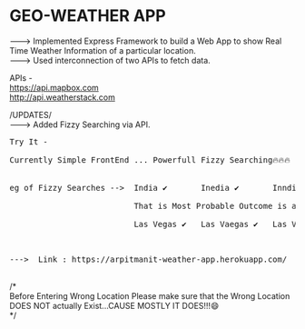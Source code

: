 # GEO-WEATHER APP

---> Implemented Express Framework to build a Web App to show Real Time Weather Information of a particular location.<br>
---> Used interconnection of two APIs to fetch data.<br>

APIs - <br>
https://api.mapbox.com<br>
http://api.weatherstack.com<br>

/UPDATES/<br>
---> Added Fizzy Searching via API.<br>

<pre>
Try It - <br>
Currently Simple FrontEnd ... Powerfull Fizzy Searching🔥🔥🔥 <br>

eg of Fizzy Searches -->  India ✔️       Inedia ✔️       Inndia✔️ <br>
                          That is Most Probable Outcome is automatically Selected even with WRONG INPUT TEXT!<br>
                          Las Vegas ✔️   Las Vaegas ✔️   Las Vegaas ✔️<br>
 </pre>                         
  
 
<pre>
--->  Link : https://arpitmanit-weather-app.herokuapp.com/
</pre>
<br>
/*<br>
Before Entering Wrong Location Please make sure that the Wrong Location DOES NOT actually Exist...CAUSE MOSTLY IT DOES!!!😄<br>
*/<br>
